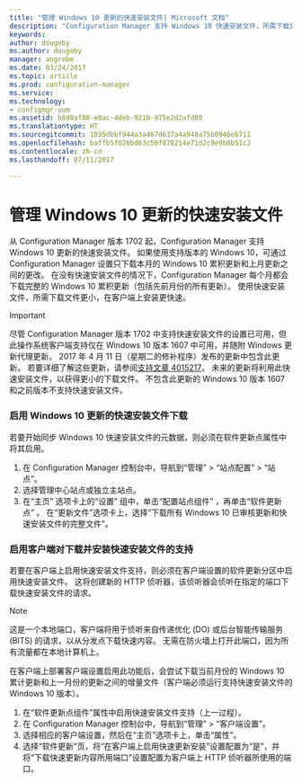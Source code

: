 ```yaml
---
title: "管理 Windows 10 更新的快速安装文件| Microsoft 文档"
description: "Configuration Manager 支持 Windows 10 快速安装文件，所需下载文件更小，在客户端上安装速度更快。"
keywords: 
author: dougeby
ms.author: dougeby
manager: angrobe
ms.date: 03/24/2017
ms.topic: article
ms.prod: configuration-manager
ms.service: 
ms.technology:
- configmgr-sum
ms.assetid: b8d8af88-e8ac-4deb-921b-975e2d2afd80
ms.translationtype: HT
ms.sourcegitcommit: 1035dbbf944a3a467d637a4a948a75b0946eb711
ms.openlocfilehash: baffb5f026bd63c50f878214e71d2c9e9b8b51c2
ms.contentlocale: zh-cn
ms.lasthandoff: 07/11/2017

---
```


# <a name="manage-express-installation-files-for-windows-10-updates"></a>管理 Windows 10 更新的快速安装文件
从 Configuration Manager 版本 1702 起，Configuration Manager 支持 Windows 10 更新的快速安装文件。 如果使用支持版本的 Windows 10，可通过 Configuration Manager 设置只下载本月的 Windows 10 累积更新和上月更新之间的更改。 在没有快速安装文件的情况下，Configuration Manager 每个月都会下载完整的 Windows 10 累积更新（包括先前月份的所有更新）。 使用快速安装文件，所需下载文件更小，在客户端上安装更快速。

> [!IMPORTANT]
> 尽管 Configuration Manager 版本 1702 中支持快速安装文件的设置已可用，但此操作系统客户端支持仅在 Windows 10 版本 1607 中可用，并随附 Windows 更新代理更新。 2017 年 4 月 11 日（星期二的修补程序）发布的更新中包含此更新。 若要详细了解这些更新，请参阅[支持文章 4015217](http://support.microsoft.com/kb/4015217)。 未来的更新将利用此快速安装文件，以获得更小的下载文件。 不包含此更新的 Windows 10 版本 1607 和之前版本不支持快速安装文件。


### <a name="to-enable-the-download-of-express-installation-files-for-windows-10-updates"></a>启用 Windows 10 更新的快速安装文件下载
若要开始同步 Windows 10 快速安装文件的元数据，则必须在软件更新点属性中将其启用。
1.  在 Configuration Manager 控制台中，导航到“管理” > “站点配置” > “站点”。
2.  选择管理中心站点或独立主站点。
3.  在“主页”  选项卡上的“设置”  组中，单击“配置站点组件” ，再单击“软件更新点” 。 在“更新文件”选项卡上，选择“下载所有 Windows 10 已审核更新和快速安装文件的完整文件”。

### <a name="to-enable-support-for-clients-to-download-and-install-express-installation-files"></a>启用客户端对下载并安装快速安装文件的支持
若要在客户端上启用快速安装文件支持，则必须在客户端设置的软件更新分区中启用快速安装文件。 这将创建新的 HTTP 侦听器，该侦听器会侦听在指定的端口下载快速安装文件的请求。

> [!NOTE]    
> 这是一个本地端口，客户端将用于侦听来自传递优化 (DO) 或后台智能传输服务 (BITS) 的请求，以从分发点下载快速内容。 无需在防火墙上打开此端口，因为所有流量都在本地计算机上。

在客户端上部署客户端设置启用此功能后，会尝试下载当前月份的 Windows 10 累计更新和上一月份的更新之间的增量文件（客户端必须运行支持快速安装文件的 Windows 10 版本）。
1.  在“软件更新点组件”属性中启用快速安装文件支持（上一过程）。
2.  在 Configuration Manager 控制台中，导航到“管理” > “客户端设置”。
3.  选择相应的客户端设置，然后在“主页”选项卡上，单击“属性”。
4.  选择“软件更新”页，将“在客户端上启用快速更新安装”设置配置为“是”，并将“下载快速更新内容所用端口”设置配置为客户端上 HTTP 侦听器所使用的端口。

